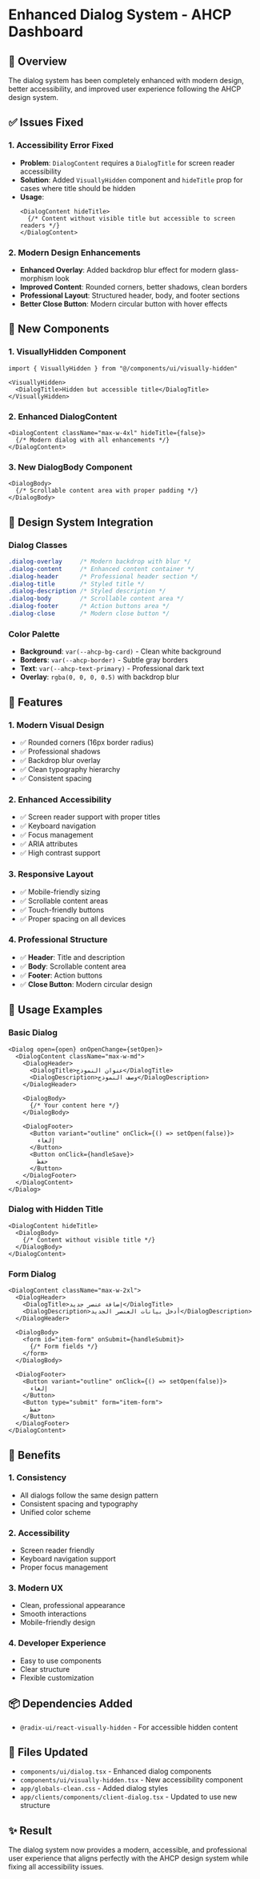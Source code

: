 # Enhanced Dialog System - AHCP Dashboard

## 🎯 Overview
The dialog system has been completely enhanced with modern design, better accessibility, and improved user experience following the AHCP design system.

## ✅ Issues Fixed

### 1. **Accessibility Error Fixed**
- **Problem**: `DialogContent` requires a `DialogTitle` for screen reader accessibility
- **Solution**: Added `VisuallyHidden` component and `hideTitle` prop for cases where title should be hidden
- **Usage**: 
  ```tsx
  <DialogContent hideTitle>
    {/* Content without visible title but accessible to screen readers */}
  </DialogContent>
  ```

### 2. **Modern Design Enhancements**
- **Enhanced Overlay**: Added backdrop blur effect for modern glass-morphism look
- **Improved Content**: Rounded corners, better shadows, clean borders
- **Professional Layout**: Structured header, body, and footer sections
- **Better Close Button**: Modern circular button with hover effects

## 🎨 New Components

### 1. **VisuallyHidden Component**
```tsx
import { VisuallyHidden } from "@/components/ui/visually-hidden"

<VisuallyHidden>
  <DialogTitle>Hidden but accessible title</DialogTitle>
</VisuallyHidden>
```

### 2. **Enhanced DialogContent**
```tsx
<DialogContent className="max-w-4xl" hideTitle={false}>
  {/* Modern dialog with all enhancements */}
</DialogContent>
```

### 3. **New DialogBody Component**
```tsx
<DialogBody>
  {/* Scrollable content area with proper padding */}
</DialogBody>
```

## 🎯 Design System Integration

### **Dialog Classes**
```css
.dialog-overlay     /* Modern backdrop with blur */
.dialog-content     /* Enhanced content container */
.dialog-header      /* Professional header section */
.dialog-title       /* Styled title */
.dialog-description /* Styled description */
.dialog-body        /* Scrollable content area */
.dialog-footer      /* Action buttons area */
.dialog-close       /* Modern close button */
```

### **Color Palette**
- **Background**: `var(--ahcp-bg-card)` - Clean white background
- **Borders**: `var(--ahcp-border)` - Subtle gray borders
- **Text**: `var(--ahcp-text-primary)` - Professional dark text
- **Overlay**: `rgba(0, 0, 0, 0.5)` with backdrop blur

## 📱 Features

### **1. Modern Visual Design**
- ✅ Rounded corners (16px border radius)
- ✅ Professional shadows
- ✅ Backdrop blur overlay
- ✅ Clean typography hierarchy
- ✅ Consistent spacing

### **2. Enhanced Accessibility**
- ✅ Screen reader support with proper titles
- ✅ Keyboard navigation
- ✅ Focus management
- ✅ ARIA attributes
- ✅ High contrast support

### **3. Responsive Layout**
- ✅ Mobile-friendly sizing
- ✅ Scrollable content areas
- ✅ Touch-friendly buttons
- ✅ Proper spacing on all devices

### **4. Professional Structure**
- ✅ **Header**: Title and description
- ✅ **Body**: Scrollable content area
- ✅ **Footer**: Action buttons
- ✅ **Close Button**: Modern circular design

## 🚀 Usage Examples

### **Basic Dialog**
```tsx
<Dialog open={open} onOpenChange={setOpen}>
  <DialogContent className="max-w-md">
    <DialogHeader>
      <DialogTitle>عنوان النموذج</DialogTitle>
      <DialogDescription>وصف النموذج</DialogDescription>
    </DialogHeader>

    <DialogBody>
      {/* Your content here */}
    </DialogBody>

    <DialogFooter>
      <Button variant="outline" onClick={() => setOpen(false)}>
        إلغاء
      </Button>
      <Button onClick={handleSave}>
        حفظ
      </Button>
    </DialogFooter>
  </DialogContent>
</Dialog>
```

### **Dialog with Hidden Title**
```tsx
<DialogContent hideTitle>
  <DialogBody>
    {/* Content without visible title */}
  </DialogBody>
</DialogContent>
```

### **Form Dialog**
```tsx
<DialogContent className="max-w-2xl">
  <DialogHeader>
    <DialogTitle>إضافة عنصر جديد</DialogTitle>
    <DialogDescription>أدخل بيانات العنصر الجديد</DialogDescription>
  </DialogHeader>

  <DialogBody>
    <form id="item-form" onSubmit={handleSubmit}>
      {/* Form fields */}
    </form>
  </DialogBody>

  <DialogFooter>
    <Button variant="outline" onClick={() => setOpen(false)}>
      إلغاء
    </Button>
    <Button type="submit" form="item-form">
      حفظ
    </Button>
  </DialogFooter>
</DialogContent>
```

## 🎯 Benefits

### **1. Consistency**
- All dialogs follow the same design pattern
- Consistent spacing and typography
- Unified color scheme

### **2. Accessibility**
- Screen reader friendly
- Keyboard navigation support
- Proper focus management

### **3. Modern UX**
- Clean, professional appearance
- Smooth interactions
- Mobile-friendly design

### **4. Developer Experience**
- Easy to use components
- Clear structure
- Flexible customization

## 📦 Dependencies Added
- `@radix-ui/react-visually-hidden` - For accessible hidden content

## 🔧 Files Updated
- `components/ui/dialog.tsx` - Enhanced dialog components
- `components/ui/visually-hidden.tsx` - New accessibility component
- `app/globals-clean.css` - Added dialog styles
- `app/clients/components/client-dialog.tsx` - Updated to use new structure

## ✨ Result
The dialog system now provides a modern, accessible, and professional user experience that aligns perfectly with the AHCP design system while fixing all accessibility issues.
